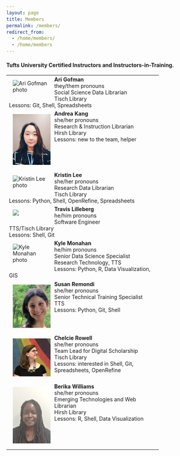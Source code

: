 ```yaml
---
layout: page
title: Members
permalink: /members/
redirect_from: 
  - /home/members/
  - /home/members
---
```

#### Tufts University Certified Instructors and Instructors-in-Training.

<table>
  
  <tr><td><div style="width:100px;float:left;margin:10px"><img src="/images/AG_Tufts.png" alt="Ari Gofman photo"></div><div><b>Ari Gofman </b><br>they/them pronouns<br>Social Science Data Librarian<br>Tisch Library<br>Lessons: Git, Shell, Spreadsheets</div></td></tr>
  <tr>
    <td><div style="width:100px;float:left;margin:10px"><img src="/images/AK_Tufts.jpeg" alt="Andrea Kang photo"></div><div><b>Andrea Kang</b><br>she/her pronouns<br>Research & Instruction Librarian<br>Hirsh Library<br>Lessons: new to the team, helper</div></td></tr>
  <tr>
    <td><div style="width:100px;float:left;margin:10px"><img src="/images/KL_Tufts.jpg" alt="Kristin Lee photo"></div><div><b>Kristin Lee</b><br>she/her pronouns<br>Research Data Librarian<br>Tisch Library<br>Lessons: Python, Shell, OpenRefine, Spreadsheets</div></td></tr>
  <tr>
    <td><div style="width:100px;float:left;margin:10px"><img src= alt="Travis Lilleberg photo"></div><div><b>Travis Lilleberg</b><br>he/him pronouns<br>Software Engineer<br>TTS/Tisch Library<br>Lessons: Shell, Git</div></td></tr>  
  <tr><td><div style="width:100px;float:left;margin:10px"><img src="/images/KM_Tufts.jpg" alt="Kyle Monahan photo"></div><div><b>Kyle Monahan</b><br>he/him pronouns<br>Senior Data Science Specialist<br>Research Technology, TTS<br>Lessons: Python, R, Data Visualization, GIS</div></td></tr>
<tr><td><div style="width:100px;float:left;margin:10px"><img src="/images/SR_Tufts.png" alt="Susan Remondi photo"></div><div><b>Susan Remondi</b><br>she/her pronouns<br>Senior Technical Training Specialist<br>TTS<br>Lessons: Python, Git, Shell</div></td></tr>
<tr><td><div style="width:100px;float:left;margin:10px"><img src="/images/CJR_Tufts.jpeg" alt="Chelcie Rowell photo"></div><div><b>Chelcie Rowell</b><br>she/her pronouns<br>Team Lead for Digital Scholarship<br>Tisch Library<br>Lessons: interested in Shell, Git, Spreadsheets, OpenRefine</div></td></tr>
  <tr><td><div style="width:100px;float:left;margin:10px"><img src="/images/BW_Tufts.png" alt="Berika Williams photo"></div><div><b>Berika Williams</b><br>she/her pronouns<br>Emerging Technologies and Web Librarian<br>Hirsh Library<br>Lessons: R, Shell, Data Visualization</div></td></tr>
  </table>
  
